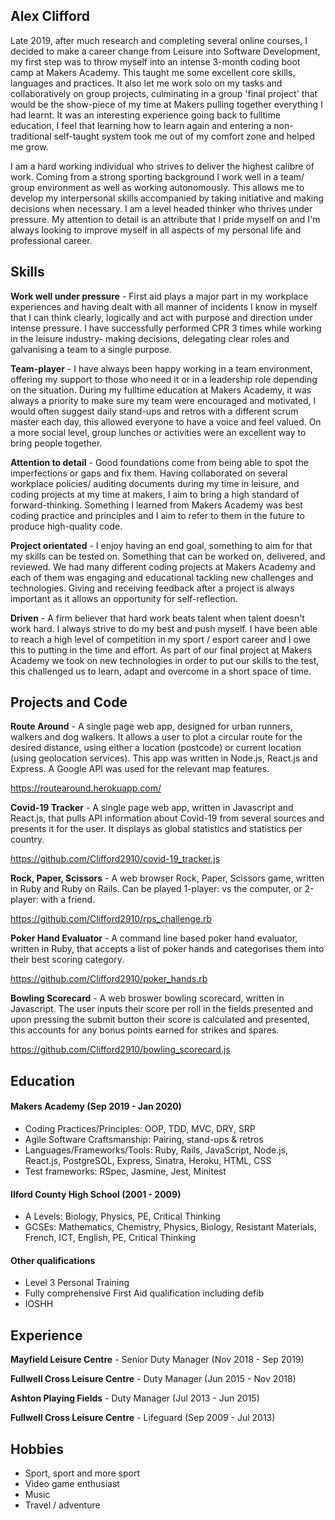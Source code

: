 ## Alex Clifford

Late 2019, after much research and completing several online courses, I decided to make a career change from Leisure into Software Development, my first step was to throw myself into an intense 3-month coding boot camp at Makers Academy. This taught me some excellent core skills, languages and practices. It also let me work solo on my tasks and collaboratively on group projects, culminating in a group 'final project' that would be the show-piece of my time at Makers pulling together everything I had learnt. It was an interesting experience going back to fulltime education, I feel that learning how to learn again and entering a non-traditional self-taught system took me out of my comfort zone and helped me grow.

I am a hard working individual who strives to deliver the highest calibre of work. Coming from a strong sporting background I work well in a team/ group environment as well as working autonomously. This allows me to develop my interpersonal skills accompanied by taking initiative and making decisions when necessary. I am a level headed thinker who thrives under pressure. My attention to detail is an attribute that I pride myself on and I'm always looking to improve myself in all aspects of my personal life and professional career.

## Skills

**Work well under pressure** - First aid plays a major part in my workplace experiences and having dealt with all manner of incidents I know in myself that I can think clearly, logically and act with purpose and direction under intense pressure. I have successfully performed CPR 3 times while working in the leisure industry- making decisions, delegating clear roles and galvanising a team to a single purpose.

**Team-player** - I have always been happy working in a team environment, offering my support to those who need it or in a leadership role depending on the situation. During my fulltime education at Makers Academy, it was always a priority to make sure my team were encouraged and motivated, I would often suggest daily stand-ups and retros with a different scrum master each day, this allowed everyone to have a voice and feel valued. On a more social level, group lunches or activities were an excellent way to bring people together.

**Attention to detail** - Good foundations come from being able to spot the imperfections or gaps and fix them. Having collaborated on several workplace policies/ auditing documents during my time in leisure, and coding projects at my time at makers, I aim to bring a high standard of forward-thinking. Something I learned from Makers Academy was best coding practice and principles and I aim to refer to them in the future to produce high-quality code. 

**Project orientated** - I enjoy having an end goal, something to aim for that my skills can be tested on. Something that can be worked on, delivered, and reviewed. We had many different coding projects at Makers Academy and each of them was engaging and educational tackling new challenges and technologies. Giving and receiving feedback after a project is always important as it allows an opportunity for self-reflection.

**Driven** - A firm believer that hard work beats talent when talent doesn't work hard. I always strive to do my best and push myself. I have been able to reach a high level of competition in my sport / esport career and I owe this to putting in the time and effort. As part of our final project at Makers Academy we took on new technologies in order to put our skills to the test, this challenged us to learn, adapt and overcome in a short space of time.

## Projects and Code

**Route Around** - A single page web app, designed for urban runners, walkers and dog walkers. It allows a user to plot a circular route for the desired distance, using either a location (postcode) or current location (using geolocation services). This app was written in Node.js, React.js and Express. A Google API was used for the relevant map features.

https://routearound.herokuapp.com/

**Covid-19 Tracker** - A single page web app, written in Javascript and React.js, that pulls API information about Covid-19 from several sources and presents it for the user. It displays as global statistics and statistics per country.

https://github.com/Clifford2910/covid-19_tracker.js

**Rock, Paper, Scissors** - A web browser Rock, Paper, Scissors game, written in Ruby and Ruby on Rails. Can be played 1-player: vs the computer, or 2-player: with a friend.

https://github.com/Clifford2910/rps_challenge.rb

**Poker Hand Evaluator** - A command line based poker hand evaluator, written in Ruby, that accepts a list of poker hands and categorises them into their best scoring category.

https://github.com/Clifford2910/poker_hands.rb

**Bowling Scorecard** - A web broswer bowling scorecard, written in Javascript. The user inputs their score per roll in the fields presented and upon pressing the submit button their score is calculated and presented, this accounts for any bonus points earned for strikes and spares.

https://github.com/Clifford2910/bowling_scorecard.js

## Education

#### Makers Academy (Sep 2019 - Jan 2020)

- Coding Practices/Principles: OOP, TDD, MVC, DRY, SRP
- Agile Software Craftsmanship: Pairing, stand-ups & retros
- Languages/Frameworks/Tools: Ruby, Rails, JavaScript, Node.js, React.js, PostgreSQL, Express, Sinatra, Heroku, HTML, CSS
- Test frameworks: RSpec, Jasmine, Jest, Minitest

#### Ilford County High School (2001 - 2009)

- A Levels: Biology, Physics, PE, Critical Thinking
- GCSEs: Mathematics, Chemistry, Physics, Biology, Resistant Materials, French, ICT, English, PE, Critical Thinking

#### Other qualifications

- Level 3 Personal Training
- Fully comprehensive First Aid qualification including defib
- IOSHH

## Experience

**Mayfield Leisure Centre** - Senior Duty Manager (Nov 2018 - Sep 2019)

**Fullwell Cross Leisure Centre** - Duty Manager (Jun 2015 - Nov 2018)   

**Ashton Playing Fields** - Duty Manager (Jul 2013 - Jun 2015)

**Fullwell Cross Leisure Centre** - Lifeguard (Sep 2009 - Jul 2013)

## Hobbies

- Sport, sport and more sport
- Video game enthusiast
- Music
- Travel / adventure
